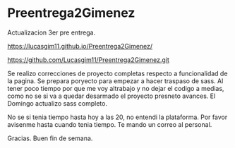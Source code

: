 # Preentrega2Gimenez

Actualizacion 3er pre entrega.

https://lucasgim11.github.io/Preentrega2Gimenez/

https://github.com/Lucasgim11/Preentrega2Gimenez.git

Se realizo correcciones de proyecto completas respecto a funcionalidad de la pagina. Se prepara poryecto para empezar a hacer traspaso de sass. Al tener poco tiempo por que me voy altrabajo y no dejar el codigo a medias, como no se si va a quedar desarmado el proyecto presneto avances. El Domingo actualizo sass completo.

No se si tenia tiempo hasta hoy a las 20, no entendi la plataforma. Por favor avisenme hasta cuando tenia tiempo. Te mando un correo al personal. 

Gracias. Buen fin de semana. 
